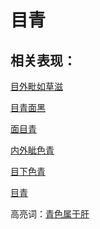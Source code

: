 # 目青

## 相关表现：

[目外毗如草滋](https://zuoye.gmzyh.com/search?key=目外毗如草滋)
[目青面黑](https://zuoye.gmzyh.com/search?key=目青面黑)
[面目青](https://zuoye.gmzyh.com/search?key=面目青)
[内外眦色青](https://zuoye.gmzyh.com/search?key=内外眦色青)
[目下色青	](https://zuoye.gmzyh.com/search?key=目下色青	)
[目青](https://zuoye.gmzyh.com/search?key=目青)
高亮词：[青色属于肝](https://zuoye.gmzyh.com/search?key=青色属于肝)  